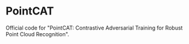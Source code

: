 # PointCAT
Official code for "PointCAT: Contrastive Adversarial Training for Robust Point Cloud Recognition".
